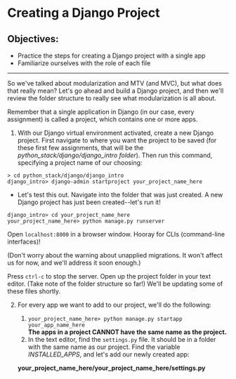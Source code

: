 # Creating a Django Project

## Objectives:
- Practice the steps for creating a Django project with a single app
- Familiarize ourselves with the role of each file

---

So we've talked about modularization and MTV (and MVC), but what does that really mean? Let's go ahead and build a Django project, and then we'll review the folder structure to really see what modularization is all about.

Remember that a single application in Django (in our case, every assignment) is called a project, which contains one or more apps.

1. With our Django virtual environment activated, create a new Django project. First navigate to where you want the project to be saved (for these first few assignments, that will be the *python_stack/django/django_intro folder*). Then run this command, specifying a project name of our choosing:

`> cd python_stack/django/django_intro`\
`django_intro> django-admin startproject your_project_name_here`

- Let's test this out. Navigate into the folder that was just created. A new Django project has just been created--let's run it!

`django_intro> cd your_project_name_here`\
`your_project_name_here> python manage.py runserver`

Open `localhost:8000` in a browser window. Hooray for CLIs (command-line interfaces)!

(Don't worry about the warning about unapplied migrations. It won't affect us for now, and we'll address it soon enough.)

Press `ctrl-c` to stop the server. Open up the project folder in your text editor. (Take note of the folder structure so far!) We'll be updating some of these files shortly.

2. For every app we want to add to our project, we'll do the following:
    1. `your_project_name_here> python manage.py startapp your_app_name_here`\
    **The apps in a project CANNOT have the same name as the project.**
    2. In the text editor, find the `settings.py` file. It should be in a folder with the same name as our project. Find the variable *INSTALLED_APPS*, and let's add our newly created app:
    
    **your_project_name_here/your_project_name_here/settings.py**
